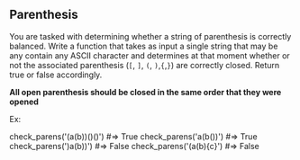 ## Parenthesis

You are tasked with determining whether a string of parenthesis is correctly balanced.  Write a function that takes as input a single string that may be any contain any ASCII character and determines at that moment whether or not the associated parenthesis (`[`, `]`, `(`, `)`,`{`,`}`) are correctly closed.  Return true or false accordingly.

__All open parenthesis should be closed in the same order that they were opened__

Ex:

check_parens('(a(b))()()') #=> True
check_parens('a(b())') #=> True
check_parens(')a(b))') #=> False
check_parens('(a(b){c}') #=> False